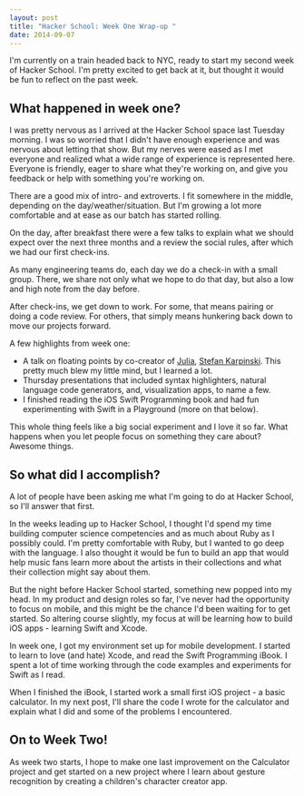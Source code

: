 ```yaml
---
layout: post
title: "Hacker School: Week One Wrap-up "
date: 2014-09-07
---
```


I'm currently on a train headed back to NYC, ready to start my second week of
Hacker School. I'm pretty excited to get back at it, but thought it would be
fun to reflect on the past week.

What happened in week one?
--------------------------

I was pretty nervous as I arrived at the Hacker School space last Tuesday
morning. I was so worried that I didn't have enough experience and was nervous
about letting that show. But my nerves were eased as I met everyone and
realized what a wide range of experience is represented here. Everyone is
friendly, eager to share what they're working on, and give you feedback or help
with something you're working on.

There are a good mix of intro- and extroverts. I fit somewhere in the middle,
depending on the day/weather/situation. But I'm growing a lot more comfortable
and at ease as our batch has started rolling.

On the day, after breakfast there were a few talks to explain what we should
expect over the next three months and a review the social rules, after which we
had our first check-ins.

As many engineering teams do, each day we do a check-in with a small group. There,
we share not only what we hope to do that day, but also a low and high note
from the day before.

After check-ins, we get down to work. For some, that means pairing or doing a code
review. For others, that simply means hunkering back down to move our projects forward.

A few highlights from week one:
*   A talk on floating points by co-creator of [Julia](http://julialang.org/),
[Stefan Karpinski](https://www.hackerschool.com/residents#Stefan-Karpinski). This
pretty much blew my little mind, but I learned a lot.
*   Thursday presentations that included syntax highlighters, natural language
code generators, and, visualization apps, to name a few.
*   I finished reading the iOS Swift Programming book and had fun experimenting
with Swift in a Playground (more on that below).

This whole thing feels like a big social experiment and I love it so far.
What happens when you let people focus on something they care about? Awesome
things.

So what did I accomplish?
-------------------------

A lot of people have been asking me what I'm going to do at Hacker School,
so I'll answer that first.

In the weeks leading up to Hacker School, I thought I'd spend my time
building computer science competencies and as
much about Ruby as I possibly could. I'm pretty comfortable with Ruby, but I
wanted to go deep with the language.
I also thought it would be fun to build an
app that would help music fans learn more about the artists in their collections
and what their collection might say about them.

But the night before Hacker School started, something new popped into my head.
In my product and design roles so far, I've never had the opportunity to focus
on mobile, and this might be the chance I'd been waiting for to get started. So
altering course slightly, my focus at will be learning how to build iOS apps -
learning Swift and Xcode.

In week one, I got my environment set up for mobile development. I started to
learn to love (and hate) Xcode, and read the Swift Programming iBook. I spent a
lot of time working through the code examples and experiments for Swift as I read.

When I finished the iBook, I started work a small first iOS project - a basic
calculator. In my next post, I'll share the code I wrote for the calculator
and explain what I did and some of the problems I encountered.

On to Week Two!
---------------
As week two starts, I hope to make one last improvement on the Calculator project
and get started on a new project where I learn about gesture recognition by
creating a children's character creator app.
